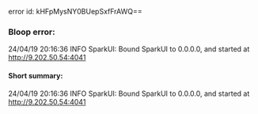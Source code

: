 error id: kHFpMysNY0BUepSxfFrAWQ==
### Bloop error:

24/04/19 20:16:36 INFO SparkUI: Bound SparkUI to 0.0.0.0, and started at http://9.202.50.54:4041
#### Short summary: 

24/04/19 20:16:36 INFO SparkUI: Bound SparkUI to 0.0.0.0, and started at http://9.202.50.54:4041